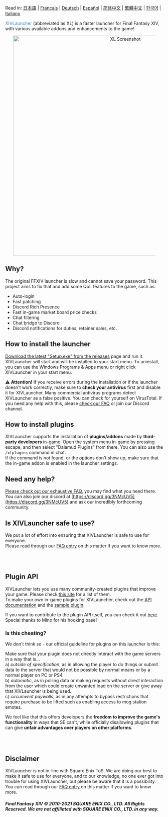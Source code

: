 Read in: [日本語](https://github.com/goatcorp/FFXIVQuickLauncher/wiki/Info-(Japanese)) \| [Français](https://github.com/goatcorp/FFXIVQuickLauncher/wiki/Info-(French)) \| [Deutsch](https://github.com/goatcorp/FFXIVQuickLauncher/wiki/Info-(German)) \| [Español](https://github.com/goatcorp/FFXIVQuickLauncher/wiki/Info-(Spanish)) \| [简体中文](https://github.com/goatcorp/FFXIVQuickLauncher/wiki/Info-(Chinese-Simplified)) \| [繁體中文](https://github.com/goatcorp/FFXIVQuickLauncher/wiki/Info-(Chinese-Traditional)) \| [한국어](https://github.com/goatcorp/FFXIVQuickLauncher/wiki/Info-(Korean)) \| [Italiano](https://github.com/goatcorp/FFXIVQuickLauncher/wiki/Info-(Italian))

<span style="color: #2f89d6;">XIVLauncher</span> (abbreviated as XL) is a faster launcher for Final Fantasy XIV, with various available addons and enhancements to the game!

<p align="center">
  <a href="https://github.com/goatcorp/FFXIVQuickLauncher/releases">
    <img src="https://raw.githubusercontent.com/goatcorp/FFXIVQuickLauncher/master/misc/screenshot.png" alt="XL Screenshot" style="width: 700px; max-width: 90%;"/>
  </a>
</p>

## Why?

The original FFXIV launcher is slow and cannot save your password. This project aims to fix that and add some QoL features to the game, such as:

* Auto-login
* Fast patching
* Discord Rich Presence
* Fast in-game market board price checks
* Chat filtering
* Chat bridge to Discord
* Discord notifications for duties, retainer sales, etc.

## How to install the launcher

[Download the latest "Setup.exe" from the releases](https://github.com/goatcorp/FFXIVQuickLauncher/releases/latest) page and run it. XIVLauncher will start and will be installed to your start menu.
To uninstall, you can use the Windows Programs & Apps menu or right click XIVLauncher in your start menu.

⚠ <b>Attention!</b> If you receive errors during the installation or if the launcher doesn't work correctly, make sure to <b>check your antivirus</b> first and disable it for XIVLauncher. Many commercial antivirus programs detect XIVLauncher as a false positive. You can check for yourself on VirusTotal. If you need any help with this, please [check our FAQ](https://goatcorp.github.io/faq/xl_troubleshooting#q-how-do-i-whitelist-xivlauncher-and-dalamud-so-my-antivirus-leaves-them-alone) or join our Discord channel.

## How to install plugins
XIVLauncher supports the installation of __plugins/addons__ made by __third-party developers__ in-game.
Open the system menu in-game by pressing escape, and then select "Dalamud Plugins" from there. You can also use the ``/xlplugins`` command in chat.<br>If the command is not found, or the options don't show up, make sure that the in-game addon is enabled in the launcher settings.

## Need any help?
[Please check out our exhaustive FAQ](https://goatcorp.github.io/faq/), you may find what you need there.<br>You can also join our discord at [https://discord.gg/3NMcUV5](https://discord.gg/3NMcUV5) and ask our incredibly forthcoming community.

## Is XIVLauncher safe to use?
We put a lot of effort into ensuring that XIVLauncher is safe to use for everyone.<br>Please read through our [FAQ entry](https://goatcorp.github.io/faq/xl_troubleshooting#q-are-xivlauncher-dalamud-and-dalamud-plugins-safe-to-use) on this matter if you want to know more.

<br>
<br>

## Plugin API

XIVLauncher lets you use many community-created plugins that improve your game. Please check [this site](https://goatcorp.github.io/DalamudPlugins/plugins) for a list of them.
<br>To make your own in-game plugins for XIVLauncher, check out the [API documentation](https://goatcorp.github.io/Dalamud/api/index.html) and the [sample plugin](https://github.com/goatcorp/SamplePlugin).

If you want to contribute to the plugin API itself, you can check it out [here](https://github.com/goatcorp/Dalamud).<br>Special thanks to Mino for his hooking base!

### Is this cheating?

We don't think so - our official guideline for plugins on this launcher is this:<br>

Make sure that your plugin does not directly interact with the game servers in a way that is...
<br>a) *outside of specification*, as in allowing the player to do things or submit data to the server that would not be possible by normal means or by a normal player on PC or PS4.
<br>b) *automatic*, as in polling data or making requests without direct interaction from the user which could create unwanted load on the server or give away that XIVLauncher is being used.
<br>c) *circumvent paywalls*, as in any attempts to bypass restrictions that require purchase to be lifted such as enabling access to mog station emotes.

We feel like that this offers developers the __freedom to improve the game's functionality__ in ways that SE can't, while officially disallowing plugins that can give __unfair advantages over players on other platforms__.

<br>
<br>

## Disclaimer
XIVLauncher is not in-line with Square Enix ToS. We are doing our best to make it safe to use for everyone, and to our knowledge, no one ever got into trouble for using XIVLauncher, but please be aware that it is a possibility.<br>You can read through our [FAQ entry](https://goatcorp.github.io/faq/xl_troubleshooting#q-are-xivlauncher-dalamud-and-dalamud-plugins-safe-to-use) on this matter if you want to know more.

##### Final Fantasy XIV © 2010-2021 SQUARE ENIX CO., LTD. All Rights Reserved. We are not affiliated with SQUARE ENIX CO., LTD. in any way.
